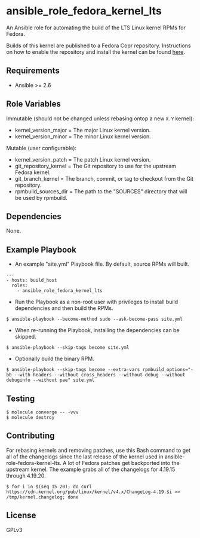 # ansible_role_fedora_kernel_lts

An Ansible role for automating the build of the LTS Linux kernel RPMs for Fedora.

Builds of this kernel are published to a Fedora Copr repository. Instructions on how to enable the repository and install the kernel can be found [here](https://copr.fedorainfracloud.org/coprs/ekultails/fedora_kernel_lts/).

## Requirements

* Ansible \>= 2.6

## Role Variables

Immutable (should not be changed unless rebasing ontop a new `X.Y` kernel):

* kernel_version_major = The major Linux kernel version.
* kernel_version_minor = The minor Linux kernel version.

Mutable (user configurable):

* kernel_version_patch = The patch Linux kernel version.
* git_repository_kernel = The Git repository to use for the upstream Fedora kernel.
* git_branch_kernel = The branch, commit, or tag to checkout from the Git repository.
* rpmbuild_sources_dir = The path to the "SOURCES" directory that will be used by rpmbuild.

## Dependencies

None.

## Example Playbook

* An example "site.yml" Playbook file. By default, source RPMs will built.

```
---
- hosts: build_host
  roles:
    - ansible_role_fedora_kernel_lts
```

* Run the Playbook as a non-root user with privileges to install build dependencies and then build the RPMs.

```
$ ansible-playbook --become-method sudo --ask-become-pass site.yml
```

* When re-running the Playbook, installing the dependencies can be skipped.

```
$ ansible-playbook --skip-tags become site.yml
```

* Optionally build the binary RPM.

```
$ ansible-playbook --skip-tags become --extra-vars rpmbuild_options="-bb --with headers --without cross_headers --without debug --without debuginfo --without pae" site.yml
```

## Testing

```
$ molecule converge -- -vvv
$ molecule destroy
```

## Contributing

For rebasing kernels and removing patches, use this Bash command to get all of the changelogs since the last release of the kernel used in ansible-role-fedora-kernel-lts. A lot of Fedora patches get backported into the upstream kernel. The example grabs all of the changelogs for 4.19.15 through 4.19.20.

```
$ for i in $(seq 15 20); do curl https://cdn.kernel.org/pub/linux/kernel/v4.x/ChangeLog-4.19.$i >> /tmp/kernel.changelog; done
```

## License

GPLv3

